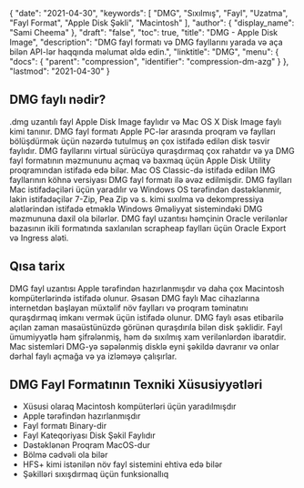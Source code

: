 {
  "date": "2021-04-30",
  "keywords": [
"DMG",
"Sıxılmış",
"Fayl",
"Uzatma",
"Fayl Format",
"Apple Disk Şəkli",
"Macintosh"
],
  "author": {
    "display_name": "Sami Cheema"
},
  "draft": "false",
  "toc": true,
  "title": "DMG - Apple Disk Image",
  "description": "DMG fayl formatı və DMG fayllarını yarada və aça bilən API-lər haqqında məlumat əldə edin.",
  "linktitle": "DMG",
  "menu": {
    "docs": {
      "parent": "compression",
      "identifier": "compression-dm-azg"
}
},
  "lastmod": "2021-04-30"
}

## DMG faylı nədir?

.dmg uzantılı fayl Apple Disk Image faylıdır və Mac OS X Disk Image faylı kimi tanınır. DMG fayl formatı Apple PC-lər arasında proqram və faylları bölüşdürmək üçün nəzərdə tutulmuş ən çox istifadə edilən disk təsvir faylıdır. DMG fayllarını virtual sürücüyə quraşdırmaq çox rahatdır və ya DMG fayl formatının məzmununu açmaq və baxmaq üçün Apple Disk Utility proqramından istifadə edə bilər. Mac OS Classic-də istifadə edilən IMG fayllarının köhnə versiyası DMG fayl formatı ilə əvəz edilmişdir. DMG faylları Mac istifadəçiləri üçün yaradılır və Windows OS tərəfindən dəstəklənmir, lakin istifadəçilər 7-Zip, Pea Zip və s. kimi sıxılma və dekompressiya alətlərindən istifadə etməklə Windows Əməliyyat sistemindəki DMG məzmununa daxil ola bilərlər. DMG fayl uzantısı həmçinin Oracle verilənlər bazasının ikili formatında saxlanılan scrapheap faylları üçün Oracle Export və Ingress aləti.

## Qısa tarix

DMG fayl uzantısı Apple tərəfindən hazırlanmışdır və daha çox Macintosh kompüterlərində istifadə olunur. Əsasən DMG faylı Mac cihazlarına internetdən başlayan müxtəlif növ faylları və proqram təminatını quraşdırmaq imkanı vermək üçün istifadə olunur. DMG faylı əsas etibarilə açılan zaman masaüstünüzdə görünən quraşdırıla bilən disk şəklidir. Fayl ümumiyyətlə həm şifrələnmiş, həm də sıxılmış xam verilənlərdən ibarətdir. Mac sistemləri DMG-yə səpələnmiş disklə eyni şəkildə davranır və onlar dərhal faylı açmağa və ya izləməyə çalışırlar.

## DMG Fayl Formatının Texniki Xüsusiyyətləri

   *  Xüsusi olaraq Macintosh kompüterləri üçün yaradılmışdır 
   *  Apple tərəfindən hazırlanmışdır
   *  Fayl formatı Binary-dir
   *  Fayl Kateqoriyası Disk Şəkil Faylıdır
   *  Dəstəklənən Proqram MacOS-dur
   *  Bölmə cədvəli ola bilər
   *  HFS+ kimi istənilən növ fayl sistemini ehtiva edə bilər
   *  Şəkilləri sıxışdırmaq üçün funksionallıq

